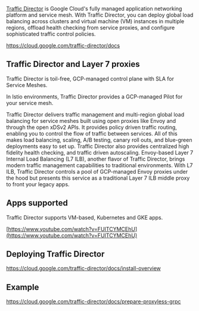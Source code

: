 [Traffic Director](https://cloud.google.com/traffic-director/docs
) is Google Cloud's fully managed application networking platform and service mesh. With Traffic Director, you can deploy global load balancing across clusters and virtual machine (VM) instances in multiple regions, offload health checking from service proxies, and configure sophisticated traffic control policies.

https://cloud.google.com/traffic-director/docs

## Traffic Director and Layer 7 proxies

Traffic Director is toil-free, GCP-managed control plane with SLA for Service Meshes.

In Istio environments, Traffic Director provides a GCP-managed Pilot for your service mesh. 

Traffic Director delivers traffic management and multi-region global load balancing for service meshes built using open proxies like Envoy and through the open xDSv2 APIs. It provides policy driven traffic routing, enabling you to control the flow of traffic between services. All of this makes load balancing, scaling, A/B testing, canary roll outs, and blue-green deployments easy  to set up. Traffic Director also provides centralized high fidelity health checking, and traffic driven autoscaling. Envoy-based Layer 7 Internal Load Balancing (L7 ILB), another flavor of Traffic Director, brings modern traffic management capabilities to traditional environments. With L7 ILB, Traffic Director controls a pool of GCP-managed Envoy proxies under the hood but presents this service as a traditional Layer 7 ILB middle proxy to front your legacy apps. 

## Apps supported

Traffic Director supports VM-based, Kubernetes and GKE apps.

[https://www.youtube.com/watch?v=FUITCYMCEhU](https://www.youtube.com/watch?v=FUITCYMCEhU)

## Deploying Traffic Director

https://cloud.google.com/traffic-director/docs/install-overview

## Example

https://cloud.google.com/traffic-director/docs/prepare-proxyless-grpc